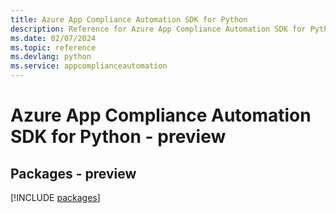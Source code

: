 ```yaml
---
title: Azure App Compliance Automation SDK for Python
description: Reference for Azure App Compliance Automation SDK for Python
ms.date: 02/07/2024
ms.topic: reference
ms.devlang: python
ms.service: appcomplianceautomation
---
```

# Azure App Compliance Automation SDK for Python - preview
## Packages - preview
[!INCLUDE [packages](app-compliance-automation-index.md)]
